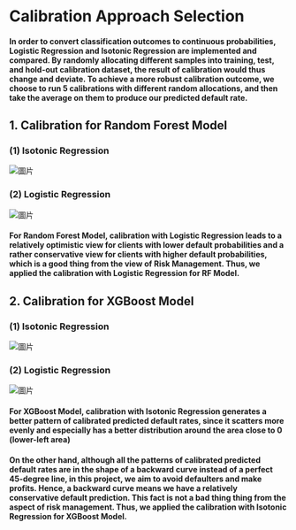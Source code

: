 # Calibration Approach Selection
#### In order to convert classification outcomes to continuous probabilities, Logistic Regression and Isotonic Regression are implemented and compared. By randomly allocating different samples into training, test, and hold-out calibration dataset, the result of calibration would thus change and deviate. To achieve a more robust calibration outcome, we choose to run 5 calibrations with different random allocations, and then take the average on them to produce our predicted default rate.

## 1. Calibration for Random Forest Model
### (1) Isotonic Regression
![圖片](https://user-images.githubusercontent.com/92542287/208262780-cd27d815-c6dd-4a02-b3c8-5962c78aa2e7.png)

### (2) Logistic Regression
![圖片](https://user-images.githubusercontent.com/92542287/208262857-bba655e4-6b19-4fe7-8f66-bc0ee7864f36.png)

#### For Random Forest Model, calibration with Logistic Regression leads to a relatively optimistic view for clients with lower default probabilities and a rather conservative view for clients with higher default probabilities, which is a good thing from the view of Risk Management. Thus, we applied the calibration with Logistic Regression for RF Model.

## 2. Calibration for XGBoost Model

### (1) Isotonic Regression
![圖片](https://user-images.githubusercontent.com/92542287/208212184-d1c77050-befd-4663-bcde-62b4be65ebea.png)

### (2) Logistic Regression
![圖片](https://user-images.githubusercontent.com/92542287/208212227-2ef52e34-e3b9-498a-843f-668e5e4361c8.png)

#### For XGBoost Model, calibration with Isotonic Regression generates a better pattern of calibrated predicted default rates, since it scatters more evenly and especially has a better distribution around the area close to 0 (lower-left area)

#### On the other hand, although all the patterns of calibrated predicted default rates are in the shape of a backward curve instead of a perfect 45-degree line, in this project, we aim to avoid defaulters and make profits. Hence, a backward curve means we have a relatively conservative default prediction. This fact is not a bad thing thing from the aspect of risk management. Thus, we applied the calibration with Isotonic Regression for XGBoost Model.
